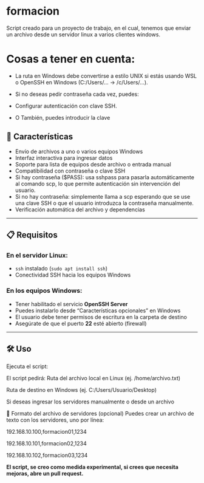# formacion

Script creado para un proyecto de trabajo, en el cual, tenemos que enviar un archivo desde un servidor linux a varios clientes windows.

<h1>Cosas a tener en cuenta:</h1>

- La ruta en Windows debe convertirse a estilo UNIX si estás usando WSL o OpenSSH en Windows (C:/Users/... → /c/Users/...).

- Si no deseas pedir contraseña cada vez, puedes:

- Configurar autenticación con clave SSH.

- O También, puedes introducir la clave


## 🚀 Características

- Envío de archivos a uno o varios equipos Windows
- Interfaz interactiva para ingresar datos
- Soporte para lista de equipos desde archivo o entrada manual
- Compatibilidad con contraseña o clave SSH
- Si hay contraseña ($PASS): usa sshpass para pasarla automáticamente al comando scp, lo que permite autenticación sin intervención del usuario.
- Si no hay contraseña: simplemente llama a scp esperando que se use una clave SSH o que el usuario introduzca la contraseña manualmente.
- Verificación automática del archivo y dependencias

---

## 📋 Requisitos

### En el servidor Linux:
- `ssh` instalado (`sudo apt install ssh`)
- Conectividad SSH hacia los equipos Windows

### En los equipos Windows:
- Tener habilitado el servicio **OpenSSH Server**
- Puedes instalarlo desde “Características opcionales” en Windows
- El usuario debe tener permisos de escritura en la carpeta de destino
- Asegúrate de que el puerto **22** esté abierto (firewall)

---

## 🛠 Uso

Ejecuta el script:

El script pedirá:
Ruta del archivo local en Linux (ej. /home/archivo.txt)

Ruta de destino en Windows (ej. C:/Users/Usuario/Desktop)

Si deseas ingresar los servidores manualmente o desde un archivo

📁 Formato del archivo de servidores (opcional)
Puedes crear un archivo de texto con los servidores, uno por línea:


192.168.10.100,formacion01,1234

192.168.10.101,formacion02,1234

192.168.10.102,formacion03,1234

**El script, se creo como medida experimental, si crees que necesita mejoras, abre un pull request.**
